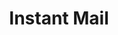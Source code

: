 ---
title: Instant Mail
published: 2025-09-10
description: 您的全能临时邮箱助手，隐私与便捷兼得
image: "https://wp-cdn.4ce.cn/v2/zsdjAvc.png"
tags: [分享, 邮箱, Instant Mail]
category: 分享
draft: false
---